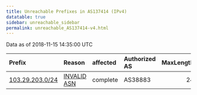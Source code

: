```yaml
---
title: Unreachable Prefixes in AS137414 (IPv4)
datatable: true
sidebar: unreachable_sidebar
permalink: unreachable_AS137414-v4.html
---
```


Data as of 2018-11-15 14:35:00 UTC


<div class="datatable-begin"></div>

| Prefix                                                   | Reason                                                                                                  | affected   | Authorized AS   |   MaxLength | Anchor                                       |   unreachable /24s |
|:---------------------------------------------------------|:--------------------------------------------------------------------------------------------------------|:-----------|:----------------|------------:|:---------------------------------------------|-------------------:|
| [103.29.203.0/24](https://stat.ripe.net/103.29.203.0/24) | [INVALID ASN](https://rpki-validator.ripe.net/announcement-preview?asn=AS137414&prefix=103.29.203.0/24) | complete   | AS38883         |          24 | [APNIC](unreachable_APNIC_RPKI_Root-v4.html) |                  1 |

<div class="datatable-end"></div>